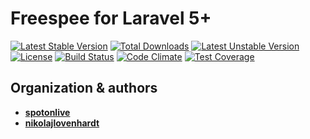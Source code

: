 # Freespee for Laravel 5+

[![Latest Stable Version](https://poser.pugx.org/spotonlive/sl-freespee/v/stable)](https://packagist.org/packages/spotonlive/sl-freespee) [![Total Downloads](https://poser.pugx.org/spotonlive/sl-freespee/downloads)](https://packagist.org/packages/spotonlive/sl-freespee) [![Latest Unstable Version](https://poser.pugx.org/spotonlive/sl-freespee/v/unstable)](https://packagist.org/packages/spotonlive/sl-freespee) [![License](https://poser.pugx.org/spotonlive/sl-freespee/license)](https://packagist.org/packages/spotonlive/sl-freespee) [![Build Status](https://travis-ci.org/spotonlive/sl-freespee.svg?branch=master)](https://travis-ci.org/spotonlive/sl-freespee) [![Code Climate](https://codeclimate.com/github/spotonlive/sl-freespee/badges/gpa.svg)](https://codeclimate.com/github/spotonlive/sl-freespee) [![Test Coverage](https://codeclimate.com/github/spotonlive/sl-freespee/badges/coverage.svg)](https://codeclimate.com/github/spotonlive/sl-freespee/coverage)

## Organization & authors
* [**spotonlive**](https://github.com/spotonlive)
* [**nikolajlovenhardt**](https://github.com/nikolajlovenhardt)
